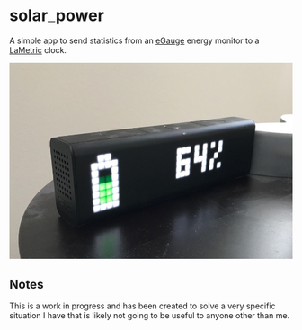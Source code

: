 # solar_power

A simple app to send statistics from an [eGauge][] energy monitor to a [LaMetric][] clock.

![Working example](docs/example.jpg)

## Notes

This is a work in progress and has been created to solve a very specific situation I have that is likely not going to be useful to anyone other than me.


[eGauge]: https://www.egauge.net/
[LaMetric]: http://lametric.com/
